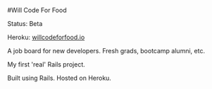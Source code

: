 #Will Code For Food

Status: Beta

Heroku: <a href="http://www.willcodeforfood.io">willcodeforfood.io</a>

A job board for new developers. Fresh grads, bootcamp alumni, etc.

My first 'real' Rails project.

Built using Rails. Hosted on Heroku.